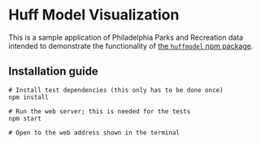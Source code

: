 # Huff Model Visualization

This is a sample application of Philadelphia Parks and Recreation data intended to demonstrate the functionality of [the `huffmodel` npm package](https://github.com/jeffstern/huffmodel).

## Installation guide
```
# Install test dependencies (this only has to be done once)
npm install

# Run the web server; this is needed for the tests
npm start 

# Open to the web address shown in the terminal
```
